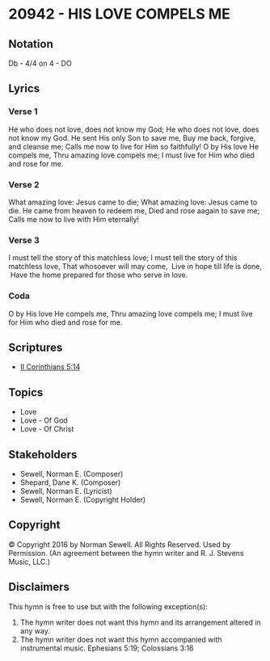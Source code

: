 # 20942 - HIS LOVE COMPELS ME

## Notation

Db - 4/4 on 4 - DO

## Lyrics

### Verse 1

He who does not love, does not know my God; He who does not love, does not know my God. He sent His only Son to save me, Buy me back, forgive, and cleanse me; Calls me now to live for Him so faithfully! O by His love He compels me, Thru amazing love compels me; I must live for Him who died and rose for me. 

### Verse 2

What amazing love:  Jesus came to die; What amazing love:  Jesus came to die. He came from heaven to redeem me, Died and rose aagain to save me; Calls me now to live with Him eternally!

### Verse 3

I must tell the story of this matchless love; I must tell the story of this matchless love, That whosoever will may come,  Live in hope till life is done,  Have the home prepared for those who serve in love.


### Coda

O by His love He compels me, Thru amazing love compels me; I must live for Him who died and rose for me.


## Scriptures

- [II Corinthians 5:14](https://www.biblegateway.com/passage/?search=II%20Corinthians%205%3A14)

## Topics

- Love
- Love - Of God
- Love - Of Christ

## Stakeholders

- Sewell, Norman E. (Composer)
- Shepard, Dane K. (Composer)
- Sewell, Norman E. (Lyricist)
- Sewell, Norman E. (Copyright Holder)

## Copyright

© Copyright 2016 by Norman Sewell.  All Rights Reserved. Used by Permission.
(An agreement between the hymn writer and R. J. Stevens Music, LLC.)

## Disclaimers

This hymn is free to use but with the following exception(s):
1. The hymn writer does not want this hymn and its arrangement altered in any way.
2. The hymn writer does not want this hymn accompanied with instrumental music.
Ephesians 5:19; Colossians 3:16

